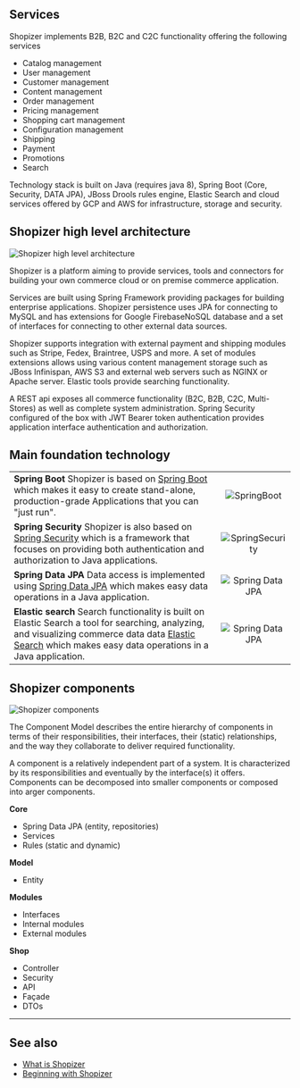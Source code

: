 ## Services

Shopizer implements B2B, B2C and C2C functionality offering the following services

* Catalog management
* User management
* Customer management
* Content management
* Order management
* Pricing management
* Shopping cart management
* Configuration management
* Shipping
* Payment
* Promotions
* Search

Technology stack is built on Java (requires java 8), Spring Boot (Core, Security, DATA JPA), JBoss Drools rules engine, Elastic Search and cloud services offered by GCP and AWS for infrastructure, storage and security.


## Shopizer high level architecture

![Shopizer high level architecture](/documentation/static/img/documentation/shopizer-architecture.png "Shopizer high level architecture")

Shopizer is a platform aiming to provide services, tools and connectors for building your own commerce cloud or on premise commerce application. 

Services are built using Spring Framework providing packages for building enterprise applications. Shopizer persistence uses JPA for connecting to MySQL and has extensions for Google FirebaseNoSQL database and a set of interfaces for connecting to other external data sources.

Shopizer supports integration with external payment and shipping modules such as Stripe, Fedex, Braintree, USPS and more. A set of modules extensions allows using various content management storage such as JBoss Infinispan, AWS S3 and external web servers such as NGINX or Apache server. Elastic tools provide searching functionality.

A REST api exposes all commerce functionality (B2C, B2B, C2C, Multi-Stores) as well as complete system administration. Spring Security configured of the box with JWT Bearer token authentication provides application interface authentication and authorization.

## Main foundation technology

|  |  |
|----------------|:---------:|
| **Spring Boot** Shopizer is based on [Spring Boot](https://spring.io/projects/spring-boot) which makes it easy to create stand-alone, production-grade Applications that you can "just run". | ![SpringBoot](/documentation/static/img/springboot.png) |
| **Spring Security** Shopizer is also based on [Spring Security](https://projects.spring.io/spring-security/) which is a framework that focuses on providing both authentication and authorization to Java applications. | ![SpringSecurity](/documentation/static/img/spring-security.png) |
| **Spring Data JPA** Data access is implemented using [Spring Data JPA](https://spring.io/projects/spring-data-jpa) which makes easy data operations in a Java application. | ![Spring Data JPA](/documentation/static/img/spring-data.png) |
| **Elastic search** Search functionality is built on Elastic Search a tool for searching, analyzing, and visualizing commerce data data [Elastic Search](https://www.elastic.co) which makes easy data operations in a Java application. | ![Spring Data JPA](/documentation/static/img/elastic.png) |


## Shopizer components


![Shopizer components](/documentation/static/img/documentation/shopizer-components.jpg "Shopizer components")

The Component Model describes the entire hierarchy of components in terms of their responsibilities, their interfaces, their (static) relationships, and the way they collaborate to deliver required functionality.

A component is a relatively independent part of a system. It is characterized by its responsibilities and eventually by the interface(s) it offers. Components can be decomposed into smaller components or composed into  arger components.

**Core**

- Spring Data JPA (entity, repositories)
- Services
- Rules (static and dynamic)

**Model**

- Entity

**Modules**

- Interfaces
- Internal modules
- External modules

**Shop**

- Controller
- Security
- API
- Façade
- DTOs


---

## See also

* [What is Shopizer](/documentation/#/starting/whatisshopizer)
* [Beginning with Shopizer](/documentation/#/starting/starting)

